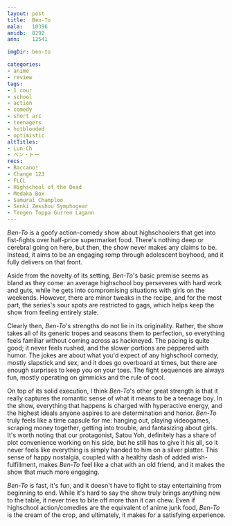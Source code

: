 ```yaml
---
layout: post
title:  Ben-To
mala:   10396
anidb:  8292
ann:    12541

imgDir: ben-to

categories:
- anime
- review
tags:
- 1 cour
- school
- action
- comedy
- short arc
- teenagers
- hotblooded
- optimistic
altTitles:
- Lun-Ch
- ベン・トー
recs:
- Baccano!
- Change 123
- FLCL
- Highschool of the Dead
- Medaka Box
- Samurai Champloo
- Senki Zesshou Symphogear
- Tengen Toppa Gurren Lagann
---
```


*Ben-To* is a goofy action-comedy show about highschoolers that get into fist-fights over half-price supermarket food.
There's nothing deep or cerebral going on here, but then, the show never makes any claims to be.
Instead, it aims to be an engaging romp through adolescent boyhood, and it fully delivers on that front.

Aside from the novelty of its setting, *Ben-To*'s basic premise seems as bland as they come: an average highschool boy perseveres with hard work and guts, while he gets into compromising situations with girls on the weekends.
However, there are minor tweaks in the recipe, and for the most part, the series's sour spots are restricted to gags, which helps keep the show from feeling entirely stale.

Clearly then, *Ben-To*'s strengths do not lie in its originality.
Rather, the show takes all of its generic tropes and seasons them to perfection, so everything feels familiar without coming across as hackneyed.
The pacing is quite good; it never feels rushed, and the slower portions are peppered with humor.
The jokes are about what you'd expect of any highschool comedy, mostly slapstick and sex, and it does go overboard at times, but there are enough surprises to keep you on your toes.
The fight sequences are always fun, mostly operating on gimmicks and the rule of cool.

On top of its solid execution, I think *Ben-To*'s other great strength is that it really captures the romantic sense of what it means to be a teenage boy.
In the show, everything that happens is charged with hyperactive energy, and the highest ideals anyone aspires to are determination and honor.
*Ben-To* truly feels like a time capsule for me: hanging out, playing videogames, scraping money together, getting into trouble, and fantasizing about girls.
It's worth noting that our protagonist, Satou Yoh, definitely has a share of plot convenience working on his side, but he still has to give it his all, so it never feels like everything is simply handed to him on a silver platter.
This sense of happy nostalgia, coupled with a healthy dash of added wish-fulfillment, makes *Ben-To* feel like a chat with an old friend, and it makes the show that much more engaging.

*Ben-To* is fast, it's fun, and it doesn't have to fight to stay entertaining from beginning to end.
While it's hard to say the show truly brings anything new to the table, it never tries to bite off more than it can chew.
Even if highschool action/comedies are the equivalent of anime junk food, *Ben-To* is the cream of the crop, and ultimately, it makes for a satisfying experience.